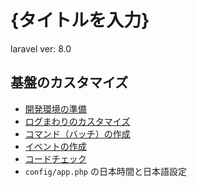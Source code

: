 # {タイトルを入力}

laravel ver: 8.0

## 基盤のカスタマイズ

- [開発環境の準備](doc/local.md)
- [ログまわりのカスタマイズ](doc/logger.md)
- [コマンド（バッチ）の作成](doc/command.md)
- [イベントの作成](doc/event.md)
- [コードチェック](doc/code.md)
- `config/app.php` の日本時間と日本語設定
